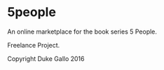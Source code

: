 # 5people

An online marketplace for the book series 5 People. 

Freelance Project. 

Copyright Duke Gallo 2016
